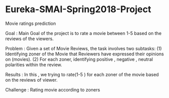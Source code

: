 # Eureka-SMAI-Spring2018-Project
Movie ratings prediction

Goal : Main Goal of the project is to rate a movie between 1-5 based on the reviews of the viewers.

Problem :
Given a set of Movie Reviews, the task involves two subtasks:
(1) Identifying zoner of the Movie that Reviewers have expressed their opinions on (movies).
(2) For each zoner, identifying positive , negative , neutral polarities within the review.

Results :
In this , we trying to rate(1-5 ) for each zoner of the movie based on the reviews of viewer.

Challenge :
Rating movie according to zoners
